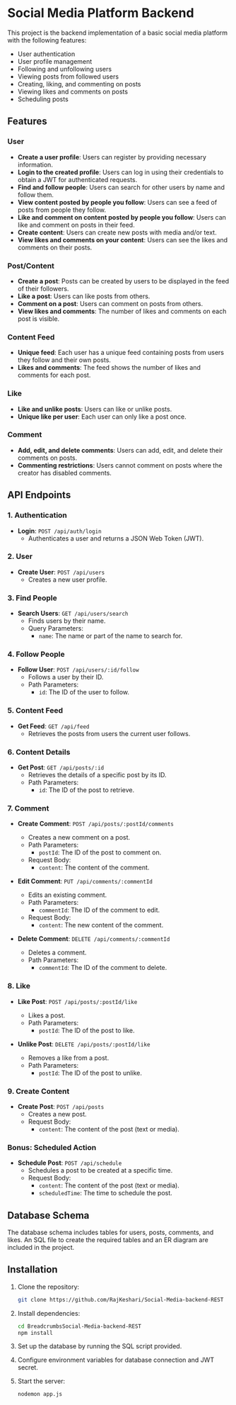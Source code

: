 # Social Media Platform Backend

This project is the backend implementation of a basic social media platform with the following features:

- User authentication
- User profile management
- Following and unfollowing users
- Viewing posts from followed users
- Creating, liking, and commenting on posts
- Viewing likes and comments on posts
- Scheduling posts

## Features

### User

- **Create a user profile**: Users can register by providing necessary information.
- **Login to the created profile**: Users can log in using their credentials to obtain a JWT for authenticated requests.
- **Find and follow people**: Users can search for other users by name and follow them.
- **View content posted by people you follow**: Users can see a feed of posts from people they follow.
- **Like and comment on content posted by people you follow**: Users can like and comment on posts in their feed.
- **Create content**: Users can create new posts with media and/or text.
- **View likes and comments on your content**: Users can see the likes and comments on their posts.

### Post/Content

- **Create a post**: Posts can be created by users to be displayed in the feed of their followers.
- **Like a post**: Users can like posts from others.
- **Comment on a post**: Users can comment on posts from others.
- **View likes and comments**: The number of likes and comments on each post is visible.

### Content Feed

- **Unique feed**: Each user has a unique feed containing posts from users they follow and their own posts.
- **Likes and comments**: The feed shows the number of likes and comments for each post.

### Like

- **Like and unlike posts**: Users can like or unlike posts.
- **Unique like per user**: Each user can only like a post once.

### Comment

- **Add, edit, and delete comments**: Users can add, edit, and delete their comments on posts.
- **Commenting restrictions**: Users cannot comment on posts where the creator has disabled comments.

## API Endpoints

### 1. Authentication

- **Login**: `POST /api/auth/login`
  - Authenticates a user and returns a JSON Web Token (JWT).

### 2. User

- **Create User**: `POST /api/users`
  - Creates a new user profile.

### 3. Find People

- **Search Users**: `GET /api/users/search`
  - Finds users by their name.
  - Query Parameters:
    - `name`: The name or part of the name to search for.

### 4. Follow People

- **Follow User**: `POST /api/users/:id/follow`
  - Follows a user by their ID.
  - Path Parameters:
    - `id`: The ID of the user to follow.

### 5. Content Feed

- **Get Feed**: `GET /api/feed`
  - Retrieves the posts from users the current user follows.

### 6. Content Details

- **Get Post**: `GET /api/posts/:id`
  - Retrieves the details of a specific post by its ID.
  - Path Parameters:
    - `id`: The ID of the post to retrieve.

### 7. Comment

- **Create Comment**: `POST /api/posts/:postId/comments`
  - Creates a new comment on a post.
  - Path Parameters:
    - `postId`: The ID of the post to comment on.
  - Request Body:
    - `content`: The content of the comment.

- **Edit Comment**: `PUT /api/comments/:commentId`
  - Edits an existing comment.
  - Path Parameters:
    - `commentId`: The ID of the comment to edit.
  - Request Body:
    - `content`: The new content of the comment.

- **Delete Comment**: `DELETE /api/comments/:commentId`
  - Deletes a comment.
  - Path Parameters:
    - `commentId`: The ID of the comment to delete.

### 8. Like

- **Like Post**: `POST /api/posts/:postId/like`
  - Likes a post.
  - Path Parameters:
    - `postId`: The ID of the post to like.

- **Unlike Post**: `DELETE /api/posts/:postId/like`
  - Removes a like from a post.
  - Path Parameters:
    - `postId`: The ID of the post to unlike.

### 9. Create Content

- **Create Post**: `POST /api/posts`
  - Creates a new post.
  - Request Body:
    - `content`: The content of the post (text or media).

### Bonus: Scheduled Action

- **Schedule Post**: `POST /api/schedule`
  - Schedules a post to be created at a specific time.
  - Request Body:
    - `content`: The content of the post (text or media).
    - `scheduledTime`: The time to schedule the post.

## Database Schema

The database schema includes tables for users, posts, comments, and likes. An SQL file to create the required tables and an ER diagram are included in the project.

## Installation

1. Clone the repository:
   ```sh
   git clone https://github.com/RajKeshari/Social-Media-backend-REST
   ```

2. Install dependencies:
   ```sh
   cd BreadcrumbsSocial-Media-backend-REST
   npm install
   ```

3. Set up the database by running the SQL script provided.

4. Configure environment variables for database connection and JWT secret.

5. Start the server:
   ```sh
   nodemon app.js
   ```



